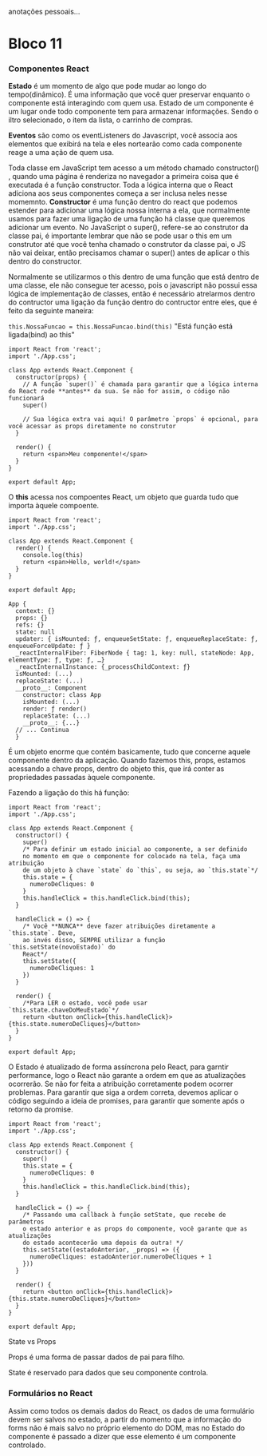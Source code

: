 anotações pessoais...

# Bloco 11

### Componentes React

**Estado** é um momento de algo que pode mudar ao longo do tempo(dinâmico). É uma informação que você quer preservar enquanto o componente está interagindo com quem usa.
Estado de um componente é um lugar onde todo componente tem para armazenar informações. Sendo o iltro selecionado, o item da lista, o carrinho de compras.

**Eventos** são como os eventListeners do Javascript, você associa aos elementos que exibirá na tela e eles nortearão como cada componente reage a uma ação de quem usa.

Toda classe em JavaScript tem acesso a um método chamado constructor() , quando uma página é renderiza no navegador a primeira coisa que é executada é a função constructor. Toda a lógica interna que o React adiciona aos seus componentes começa a ser inclusa neles nesse momemnto.
**Constructor** é uma função dentro do react que podemos estender para adicionar uma lógica nossa interna a ela, que normalmente usamos para fazer uma ligação de uma função há classe que queremos adicionar um evento.
No JavaScript o super(), refere-se ao construtor da classe pai, é importante lembrar que não se pode usar o this em um construtor até que você tenha chamado o construtor da classe pai, o JS não vai deixar, então precisamos chamar o super() antes de aplicar o this dentro do constructor.

Normalmente se utilizarmos o this dentro de uma função que está dentro de uma classe, ele não consegue ter acesso, pois o javascript não possui essa lógica de implementação de classes, então é necessário atrelarmos dentro do contructor uma ligação da função dentro do contructor entre eles, que é feito da seguinte maneira:

`this.NossaFuncao = this.NossaFuncao.bind(this)`
"Está função está ligada(bind) ao this"

```
import React from 'react';
import './App.css';

class App extends React.Component {
  constructor(props) {
    // A função `super()` é chamada para garantir que a lógica interna do React rode **antes** da sua. Se não for assim, o código não funcionará
    super()

    // Sua lógica extra vai aqui! O parâmetro `props` é opcional, para você acessar as props diretamente no construtor
  }

  render() {
    return <span>Meu componente!</span>
  }
}

export default App;
```

O **this** acessa nos compoentes React, um objeto que guarda tudo que importa àquele compoente.
```
import React from 'react';
import './App.css';

class App extends React.Component {
  render() {
    console.log(this)
    return <span>Hello, world!</span>
  }
}

export default App;
```
```
App {
  context: {}
  props: {}
  refs: {}
  state: null
  updater: { isMounted: ƒ, enqueueSetState: ƒ, enqueueReplaceState: ƒ, enqueueForceUpdate: ƒ }
  _reactInternalFiber: FiberNode { tag: 1, key: null, stateNode: App, elementType: ƒ, type: ƒ, …}
  _reactInternalInstance: {_processChildContext: ƒ}
  isMounted: (...)
  replaceState: (...)
  __proto__: Component
    constructor: class App
    isMounted: (...)
    render: ƒ render()
    replaceState: (...)
    __proto__: {...}
  // ... Continua
  }
```

É um objeto enorme que contém basicamente, tudo que concerne aquele componente dentro da aplicação. Quando fazemos this, props, estamos acessando a chave props, dentro do objeto this, que irá conter as propriedades passadas àquele componente.

Fazendo a ligação do this há função:
```
import React from 'react';
import './App.css';

class App extends React.Component {
  constructor() {
    super()
    /* Para definir um estado inicial ao componente, a ser definido
    no momento em que o componente for colocado na tela, faça uma atribuição
    de um objeto à chave `state` do `this`, ou seja, ao `this.state`*/
    this.state = {
      numeroDeCliques: 0
    }
    this.handleClick = this.handleClick.bind(this);
  }

  handleClick = () => {
    /* Você **NUNCA** deve fazer atribuições diretamente a `this.state`. Deve,
    ao invés disso, SEMPRE utilizar a função `this.setState(novoEstado)` do
    React*/
    this.setState({
      numeroDeCliques: 1
    })
  }

  render() {
    /*Para LER o estado, você pode usar `this.state.chaveDoMeuEstado`*/
    return <button onClick={this.handleClick}>{this.state.numeroDeCliques}</button>
  }
}

export default App;
```

O Estado é atualizado de forma assíncrona pelo React, para garntir performance, logo o React não garante a ordem em que as atualizações ocorrerão. Se não for feita a atribuição corretamente podem ocorrer problemas.
Para garantir que siga a ordem correta, devemos aplicar o código seguindo a ideia de promises, para garantir que somente após o retorno da promise.
```
import React from 'react';
import './App.css';

class App extends React.Component {
  constructor() {
    super()
    this.state = {
      numeroDeCliques: 0
    }
    this.handleClick = this.handleClick.bind(this);
  }

  handleClick = () => {
    /* Passando uma callback à função setState, que recebe de parâmetros
    o estado anterior e as props do componente, você garante que as atualizações
    do estado acontecerão uma depois da outra! */
    this.setState((estadoAnterior, _props) => ({
      numeroDeCliques: estadoAnterior.numeroDeCliques + 1
    }))
  }

  render() {
    return <button onClick={this.handleClick}>{this.state.numeroDeCliques}</button>
  }
}

export default App;
```

State vs Props

Props é uma forma de passar dados de pai para filho.

State é reservado para dados que seu componente controla.

### Formulários no React

Assim como todos os demais dados do React, os dados de uma formulário devem ser salvos no estado, a partir do momento que a informação do forms não é mais salvo no próprio elemento do DOM, mas no Estado do componente é passado a dizer que esse elemento é um componente controlado.

